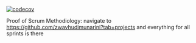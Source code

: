 [![codecov](https://codecov.io/gh/zwavhudimunarini/SD-Project-repo/graph/badge.svg?token=UWTDONZHAB)](https://codecov.io/gh/zwavhudimunarini/SD-Project-repo)

Proof of Scrum Methodiology:
navigate to https://github.com/zwavhudimunarini?tab=projects and everything for all sprints is there



